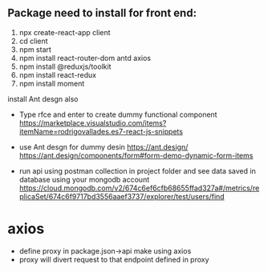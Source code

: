## Package need to install for front end:
1. npx create-react-app client
2. cd client 
3. npm start
4. npm install react-router-dom antd axios
5. npm install @reduxjs/toolkit
6. npm install react-redux
7. npm install moment

install Ant desgn also

* Type rfce and enter to create dummy functional component
https://marketplace.visualstudio.com/items?itemName=rodrigovallades.es7-react-js-snippets

* use Ant desgn for dummy desin
https://ant.design/
https://ant.design/components/form#form-demo-dynamic-form-items

* run api using postman collection in project folder
and see data saved in database using your mongodb account
https://cloud.mongodb.com/v2/674c6ef6cfb68655ffad327a#/metrics/replicaSet/674c6f9717bd3556aaef3737/explorer/test/users/find

# axios
* define proxy in package.json->api make using axios
* proxy will divert request to that endpoint defined in proxy


